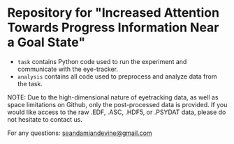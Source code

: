 # Repository for "Increased Attention Towards Progress Information Near a Goal State"

- `task` contains Python code used to run the experiment and communicate with the eye-tracker. 
- `analysis` contains all code used to preprocess and analyze data from the task. 

NOTE: Due to the high-dimensional nature of eyetracking data, as well as space limitations on Github, only the post-processed data is provided. If you would like access to the raw .EDF, .ASC, .HDF5, or .PSYDAT data, please do not hesitate to contact us.  

For any questions: seandamiandevine@gmail.com